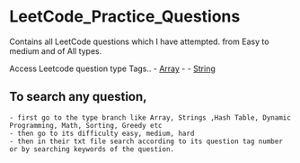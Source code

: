 # LeetCode_Practice_Questions
Contains all LeetCode questions which I have attempted. from Easy to medium and of All types.
        
Access Leetcode question type Tags..
    - [Array](https://leetcode.com/tag/array/)
    -
    - [String](https://leetcode.com/tag/string/)

    
## To search any question, 
    - first go to the type branch like Array, Strings ,Hash Table, Dynamic Programming, Math, Sorting, Greedy etc
    - then go to its difficulty easy, medium, hard
    - then in their txt file search according to its question tag number or by searching keywords of the question.
